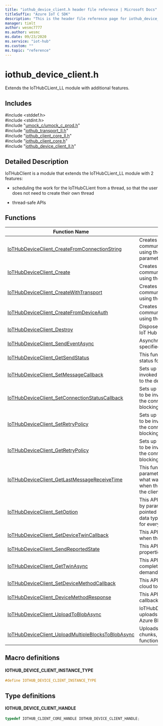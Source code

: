 ```yaml
---                             
title: "iothub_device_client.h header file reference | Microsoft Docs" 
titleSuffix: "Azure IoT C SDK"            
description: "This is the header file reference page for iothub_device_client.h in the Azure IoT C SDK. This SDK is used with Azure IoT Hub and Azure IoT Hub Device Provisioning Service"            
manager: timlt                 
author: wesmc7777              
ms.author: wesmc               
ms.date: 09/23/2020                    
ms.service: "iot-hub"             
ms.custom: ""                
ms.topic: "reference"        
---                            
```


# iothub_device_client.h 

Extends the IoTHubCLient_LL module with additional features.

## Includes

\#include <stddef.h>  
\#include <stdint.h>  
\#include "[umock_c/umock_c_prod.h](umock-c-prod-h.md)"  
\#include "[iothub_transport_ll.h](iothub-transport-ll-h.md)"  
\#include "[iothub_client_core_ll.h](iothub-client-core-ll-h.md)"  
\#include "[iothub_client_core.h](iothub-client-core-h.md)"  
\#include "[iothub_device_client_ll.h](iothub-device-client-ll-h.md)"  

## Detailed Description

IoTHubClient is a module that extends the IoTHubCLient_LL module with 2 features:

* scheduling the work for the IoTHubCLient from a thread, so that the user does not need to create their own thread

* thread-safe APIs

## Functions

Function Name                  | Description                                
--------------------------------|---------------------------------------------
[IoTHubDeviceClient_CreateFromConnectionString](./iothub-device-client-h/iothubdeviceclient-createfromconnectionstring.md)            | Creates a IoT Hub client for communication with an existing IoT Hub using the specified connection string parameter.
[IoTHubDeviceClient_Create](./iothub-device-client-h/iothubdeviceclient-create.md)            | Creates a IoT Hub client for communication with an existing IoT Hub using the specified parameters.
[IoTHubDeviceClient_CreateWithTransport](./iothub-device-client-h/iothubdeviceclient-createwithtransport.md)            | Creates a IoT Hub client for communication with an existing IoT Hub using the specified parameters.
[IoTHubDeviceClient_CreateFromDeviceAuth](./iothub-device-client-h/iothubdeviceclient-createfromdeviceauth.md)            | Creates a IoT Hub client for communication with an existing IoT Hub using the device auth module.
[IoTHubDeviceClient_Destroy](./iothub-device-client-h/iothubdeviceclient-destroy.md)            | Disposes of resources allocated by the IoT Hub client. This is a blocking call.
[IoTHubDeviceClient_SendEventAsync](./iothub-device-client-h/iothubdeviceclient-sendeventasync.md)            | Asynchronous call to send the message specified by eventMessageHandle.
[IoTHubDeviceClient_GetSendStatus](./iothub-device-client-h/iothubdeviceclient-getsendstatus.md)            | This function returns the current sending status for IoTHubClient.
[IoTHubDeviceClient_SetMessageCallback](./iothub-device-client-h/iothubdeviceclient-setmessagecallback.md)            | Sets up the message callback to be invoked when IoT Hub issues a message to the device. This is a blocking call.
[IoTHubDeviceClient_SetConnectionStatusCallback](./iothub-device-client-h/iothubdeviceclient-setconnectionstatuscallback.md)            | Sets up the connection status callback to be invoked representing the status of the connection to IOT Hub. This is a blocking call.
[IoTHubDeviceClient_SetRetryPolicy](./iothub-device-client-h/iothubdeviceclient-setretrypolicy.md)            | Sets up the connection status callback to be invoked representing the status of the connection to IOT Hub. This is a blocking call.
[IoTHubDeviceClient_GetRetryPolicy](./iothub-device-client-h/iothubdeviceclient-getretrypolicy.md)            | Sets up the connection status callback to be invoked representing the status of the connection to IOT Hub. This is a blocking call.
[IoTHubDeviceClient_GetLastMessageReceiveTime](./iothub-device-client-h/iothubdeviceclient-getlastmessagereceivetime.md)            | This function returns in the out parameter lastMessageReceiveTime what was the value of the time function when the last message was received at the client.
[IoTHubDeviceClient_SetOption](./iothub-device-client-h/iothubdeviceclient-setoption.md)            | This API sets a runtime option identified by parameter optionName to a value pointed to by value. optionName and the data type value is pointing to are specific for every option.
[IoTHubDeviceClient_SetDeviceTwinCallback](./iothub-device-client-h/iothubdeviceclient-setdevicetwincallback.md)            | This API specifies a callback to be used when the device receives a state update.
[IoTHubDeviceClient_SendReportedState](./iothub-device-client-h/iothubdeviceclient-sendreportedstate.md)            | This API sends a report of the device's properties and their current values.
[IoTHubDeviceClient_GetTwinAsync](./iothub-device-client-h/iothubdeviceclient-gettwinasync.md)            | This API provides a way to retrieve the complete device Twin properties on-demand.
[IoTHubDeviceClient_SetDeviceMethodCallback](./iothub-device-client-h/iothubdeviceclient-setdevicemethodcallback.md)            | This API sets the callback for async cloud to device method calls.
[IoTHubDeviceClient_DeviceMethodResponse](./iothub-device-client-h/iothubdeviceclient-devicemethodresponse.md)            | This API responds to an asnyc method callback identified the methodId.
[IoTHubDeviceClient_UploadToBlobAsync](./iothub-device-client-h/iothubdeviceclient-uploadtoblobasync.md)            | IoTHubDeviceClient_UploadToBlobAsync uploads data from memory to a file in Azure Blob Storage.
[IoTHubDeviceClient_UploadMultipleBlocksToBlobAsync](./iothub-device-client-h/iothubdeviceclient-uploadmultipleblockstoblobasync.md)            | Uploads a file to a Blob storage in chunks, fed through the callback function provided by the user.

## Macro definitions

#### IOTHUB_DEVICE_CLIENT_INSTANCE_TYPE

```C
#define IOTHUB_DEVICE_CLIENT_INSTANCE_TYPE
```

## Type definitions

#### IOTHUB_DEVICE_CLIENT_HANDLE

```C
typedef IOTHUB_CLIENT_CORE_HANDLE IOTHUB_DEVICE_CLIENT_HANDLE;
```

